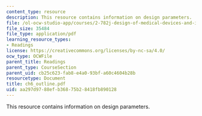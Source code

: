 ```yaml
---
content_type: resource
description: This resource contains information on design parameters.
file: /ol-ocw-studio-app/courses/2-782j-design-of-medical-devices-and-implants-spring-2006/aa297d9788efb36875b28418fb890128_ch6_outline.pdf
file_size: 35484
file_type: application/pdf
learning_resource_types:
- Readings
license: https://creativecommons.org/licenses/by-nc-sa/4.0/
ocw_type: OCWFile
parent_title: Readings
parent_type: CourseSection
parent_uid: cb25c623-fab8-e4a0-93bf-a60c4604b28b
resourcetype: Document
title: ch6_outline.pdf
uid: aa297d97-88ef-b368-75b2-8418fb890128
---
```

This resource contains information on design parameters.